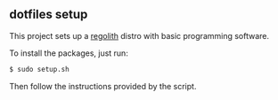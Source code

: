 ## dotfiles setup

This project sets up a [regolith](https://regolith-linux.org/) distro with basic programming software.

To install the packages, just run:

```bash
$ sudo setup.sh
```

Then follow the instructions provided by the script.